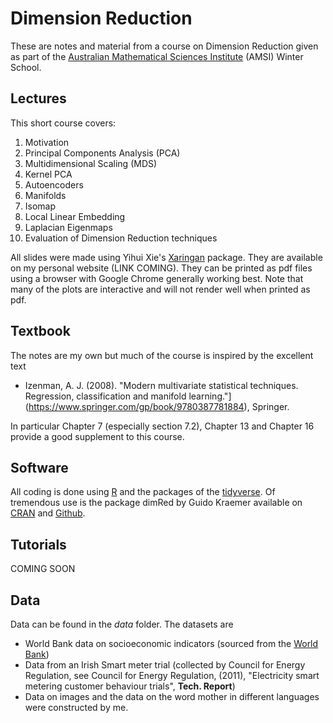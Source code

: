 # Dimension Reduction

These are notes and material from a course on Dimension Reduction given as part of the [Australian Mathematical Sciences Institute](https://amsi.org.au/) (AMSI) Winter School. 

## Lectures

This short course covers:

1. Motivation
2. Principal Components Analysis (PCA)
3. Multidimensional Scaling (MDS)
4. Kernel PCA
5. Autoencoders
6. Manifolds
7. Isomap
8. Local Linear Embedding
9. Laplacian Eigenmaps 
10. Evaluation of Dimension Reduction techniques

All slides were made using Yihui Xie's [Xaringan](https://github.com/yihui/xaringan) package.  They are available on my personal website (LINK COMING). They can be printed as pdf files using a browser with Google Chrome generally working best. Note that many of the plots are interactive and will not render well when printed as pdf.

## Textbook

The notes are my own but much of the course is inspired by the excellent text 

- Izenman, A. J. (2008). "Modern multivariate statistical techniques. Regression, classification and manifold learning."](https://www.springer.com/gp/book/9780387781884), Springer. 

In particular Chapter 7 (especially section 7.2), Chapter 13 and Chapter 16 provide a good supplement to this course.

## Software

All coding is done using [R](https://www.r-project.org/) and the packages of the [tidyverse](https://www.tidyverse.org/). Of tremendous use is the package dimRed by Guido Kraemer available on [CRAN](https://cran.r-project.org/web/packages/dimRed/index.html) and [Github](https://github.com/gdkrmr/dimRed).

## Tutorials

COMING SOON

## Data

Data can be found in the *data* folder.  The datasets are

- World Bank data on socioeconomic indicators (sourced from the [World Bank](https://data.worldbank.org/indicator))
- Data from an Irish Smart meter trial (collected by Council for Energy Regulation, see Council for Energy Regulation, (2011), "Electricity smart metering customer behaviour trials", **Tech. Report**)
- Data on images and the data on the word mother in different languages were constructed by me.
